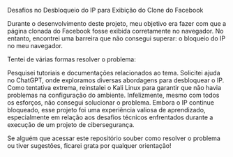 Desafios no Desbloqueio do IP para Exibição do Clone do Facebook

Durante o desenvolvimento deste projeto, meu objetivo era fazer com que a página clonada do Facebook fosse exibida corretamente no navegador. No entanto, encontrei uma barreira que não consegui superar: o bloqueio do IP no meu navegador.

Tentei de várias formas resolver o problema:

Pesquisei tutoriais e documentações relacionados ao tema.
Solicitei ajuda no ChatGPT, onde exploramos diversas abordagens para desbloquear o IP.
Como tentativa extrema, reinstalei o Kali Linux para garantir que não havia problemas na configuração do ambiente.
Infelizmente, mesmo com todos os esforços, não consegui solucionar o problema. Embora o IP continue bloqueado, esse projeto foi uma experiência valiosa de aprendizado, especialmente em relação aos desafios técnicos enfrentados durante a execução de um projeto de cibersegurança.

Se alguém que acessar este repositório souber como resolver o problema ou tiver sugestões, ficarei grata por qualquer orientação!
